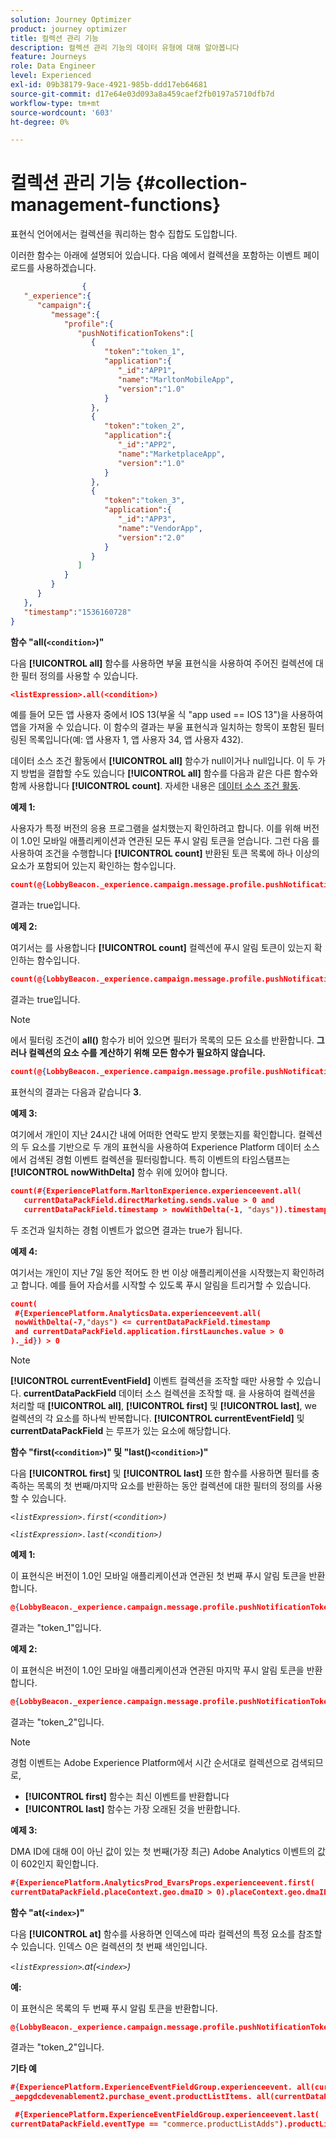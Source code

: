 ```yaml
---
solution: Journey Optimizer
product: journey optimizer
title: 컬렉션 관리 기능
description: 컬렉션 관리 기능의 데이터 유형에 대해 알아봅니다
feature: Journeys
role: Data Engineer
level: Experienced
exl-id: 09b38179-9ace-4921-985b-ddd17eb64681
source-git-commit: d17e64e03d093a8a459caef2fb0197a5710dfb7d
workflow-type: tm+mt
source-wordcount: '603'
ht-degree: 0%

---
```


# 컬렉션 관리 기능 {#collection-management-functions}

표현식 언어에서는 컬렉션을 쿼리하는 함수 집합도 도입합니다.

이러한 함수는 아래에 설명되어 있습니다. 다음 예에서 컬렉션을 포함하는 이벤트 페이로드를 사용하겠습니다.

```json
                { 
   "_experience":{ 
      "campaign":{ 
         "message":{ 
            "profile":{ 
               "pushNotificationTokens":[ 
                  { 
                     "token":"token_1",
                     "application":{ 
                        "_id":"APP1",
                        "name":"MarltonMobileApp",
                        "version":"1.0"
                     }
                  },
                  { 
                     "token":"token_2",
                     "application":{ 
                        "_id":"APP2",
                        "name":"MarketplaceApp",
                        "version":"1.0"
                     }
                  },
                  { 
                     "token":"token_3",
                     "application":{ 
                        "_id":"APP3",
                        "name":"VendorApp",
                        "version":"2.0"
                     }
                  }
               ]
            }
         }
      }
   },
   "timestamp":"1536160728"
}
```

**함수 &quot;all(`<condition>`)&quot;**

다음 **[!UICONTROL all]** 함수를 사용하면 부울 표현식을 사용하여 주어진 컬렉션에 대한 필터 정의를 사용할 수 있습니다.

```json
<listExpression>.all(<condition>)
```

예를 들어 모든 앱 사용자 중에서 IOS 13(부울 식 &quot;app used == IOS 13&quot;)을 사용하여 앱을 가져올 수 있습니다. 이 함수의 결과는 부울 표현식과 일치하는 항목이 포함된 필터링된 목록입니다(예: 앱 사용자 1, 앱 사용자 34, 앱 사용자 432).

데이터 소스 조건 활동에서 **[!UICONTROL all]** 함수가 null이거나 null입니다. 이 두 가지 방법을 결합할 수도 있습니다 **[!UICONTROL all]** 함수를 다음과 같은 다른 함수와 함께 사용합니다 **[!UICONTROL count]**. 자세한 내용은 [데이터 소스 조건 활동](../condition-activity.md#data_source_condition).

**예제 1:**

사용자가 특정 버전의 응용 프로그램을 설치했는지 확인하려고 합니다. 이를 위해 버전이 1.0인 모바일 애플리케이션과 연관된 모든 푸시 알림 토큰을 얻습니다. 그런 다음 를 사용하여 조건을 수행합니다 **[!UICONTROL count]** 반환된 토큰 목록에 하나 이상의 요소가 포함되어 있는지 확인하는 함수입니다.

```json
count(@{LobbyBeacon._experience.campaign.message.profile.pushNotificationTokens.all(currentEventField.application.version == "1.0").token}) > 0
```

결과는 true입니다.

**예제 2:**

여기서는 를 사용합니다 **[!UICONTROL count]** 컬렉션에 푸시 알림 토큰이 있는지 확인하는 함수입니다.

```json
count(@{LobbyBeacon._experience.campaign.message.profile.pushNotificationTokens.all().token}) > 0
```

결과는 true입니다.

<!--Alternatively, you can check if there is no token in the collection:

   ```json
   count(@{LobbyBeacon._experience.campaign.message.profile.pushNotificationTokens.all().token}) == 0
   ```

The result will be false.

Here we use the count function in a condition to count the number of push notification tokens in the event.

`count(@{LobbyBeacon._experience.campaign.message.profile.pushNotificationTokens.all().token})`

The result is true.

Note that when the condition in the **all()** function is empty, the filter will return all the elements in the list. Hence, the expression above is equivalent to:

`count(@{LobbyBeacon._experience.campaign.message.profile.pushNotificationTokens.application.name})`

In both cases, the result of the expression is **3**.

A query of experience events recorded on the Adobe Experience Platform may or may not include the current event that triggered the current Journey. This will depend on the relative processing time with which [!DNL Journey Orchestration] sees an event and started evaluating conditions, versus the time it takes for that event to be ingested into the Adobe Experience Platform. For example, when using the .all() syntax to query experience events from the Adobe Experience Platform, we recommend enforcing the exclusion of the current event (by requiring an
earlier timestamp) in order to only consider prior events.-->

>[!NOTE]
>
>에서 필터링 조건이 **all()** 함수가 비어 있으면 필터가 목록의 모든 요소를 반환합니다. **그러나 컬렉션의 요소 수를 계산하기 위해 모든 함수가 필요하지 않습니다.**


```json
count(@{LobbyBeacon._experience.campaign.message.profile.pushNotificationTokens.token})
```

표현식의 결과는 다음과 같습니다 **3**.

**예제 3:**

여기에서 개인이 지난 24시간 내에 어떠한 연락도 받지 못했는지를 확인합니다. 컬렉션의 두 요소를 기반으로 두 개의 표현식을 사용하여 Experience Platform 데이터 소스에서 검색된 경험 이벤트 컬렉션을 필터링합니다. 특히 이벤트의 타임스탬프는 **[!UICONTROL nowWithDelta]** 함수 위에 있어야 합니다.

```json
count(#{ExperiencePlatform.MarltonExperience.experienceevent.all(
   currentDataPackField.directMarketing.sends.value > 0 and
   currentDataPackField.timestamp > nowWithDelta(-1, "days")).timestamp}) == 0
```

두 조건과 일치하는 경험 이벤트가 없으면 결과는 true가 됩니다.

**예제 4:**

여기서는 개인이 지난 7일 동안 적어도 한 번 이상 애플리케이션을 시작했는지 확인하려고 합니다. 예를 들어 자습서를 시작할 수 있도록 푸시 알림을 트리거할 수 있습니다.

```json
count(
 #{ExperiencePlatform.AnalyticsData.experienceevent.all(
 nowWithDelta(-7,"days") <= currentDataPackField.timestamp
 and currentDataPackField.application.firstLaunches.value > 0
)._id}) > 0
```

<!--**"All + Count" example 4:** here we use the count function in a boolean expression to see if there is push notification tokens in the collection.

`count(@{LobbyBeacon._experience.campaign.message.profile.pushNotificationTokens.all().application.name}) > 0`

The result will be:

`true`

Alternatively, you can check if there is NO token in the collection:

`count(@{LobbyBeacon._experience.campaign.message.profile.pushNotificationTokens.all().application.name}) =0`

The result will be:

`false`-->

>[!NOTE]
>
>**[!UICONTROL currentEventField]** 이벤트 컬렉션을 조작할 때만 사용할 수 있습니다. **currentDataPackField**
>데이터 소스 컬렉션을 조작할 때. 을 사용하여 컬렉션을 처리할 때 **[!UICONTROL all]**, **[!UICONTROL first]** 및 **[!UICONTROL last]**, we
>컬렉션의 각 요소를 하나씩 반복합니다. **[!UICONTROL currentEventField]** 및 **currentDataPackField**
>는 루프가 있는 요소에 해당합니다.

**함수 &quot;first(`<condition>`)&quot; 및 &quot;last()`<condition>`)&quot;**

다음 **[!UICONTROL first]** 및 **[!UICONTROL last]** 또한 함수를 사용하면 필터를 충족하는 목록의 첫 번째/마지막 요소를 반환하는 동안 컬렉션에 대한 필터의 정의를 사용할 수 있습니다.

_`<listExpression>.first(<condition>)`_

_`<listExpression>.last(<condition>)`_

**예제 1:**

이 표현식은 버전이 1.0인 모바일 애플리케이션과 연관된 첫 번째 푸시 알림 토큰을 반환합니다.

```json
@{LobbyBeacon._experience.campaign.message.profile.pushNotificationTokens.first(currentEventField.application.version == "1.0").token
```

결과는 &quot;token_1&quot;입니다.

**예제 2:**

이 표현식은 버전이 1.0인 모바일 애플리케이션과 연관된 마지막 푸시 알림 토큰을 반환합니다.

```json
@{LobbyBeacon._experience.campaign.message.profile.pushNotificationTokens.last(currentEventField.application.version == "1.0").token}
```

결과는 &quot;token_2&quot;입니다.

>[!NOTE]
>
>경험 이벤트는 Adobe Experience Platform에서 시간 순서대로 컬렉션으로 검색되므로,
>
>* **[!UICONTROL first]** 함수는 최신 이벤트를 반환합니다
>* **[!UICONTROL last]** 함수는 가장 오래된 것을 반환합니다.


**예제 3:**

DMA ID에 대해 0이 아닌 값이 있는 첫 번째(가장 최근) Adobe Analytics 이벤트의 값이 602인지 확인합니다.

```json
#{ExperiencePlatform.AnalyticsProd_EvarsProps.experienceevent.first(
currentDataPackField.placeContext.geo.dmaID > 0).placeContext.geo.dmaID} == 602
```

**함수 &quot;at(`<index>`)&quot;**

다음 **[!UICONTROL at]** 함수를 사용하면 인덱스에 따라 컬렉션의 특정 요소를 참조할 수 있습니다.
인덱스 0은 컬렉션의 첫 번째 색인입니다.

_`<listExpression>`.at(`<index>`)_

**예:**

이 표현식은 목록의 두 번째 푸시 알림 토큰을 반환합니다.

```json
@{LobbyBeacon._experience.campaign.message.profile.pushNotificationTokens.at(1).token}
```

결과는 &quot;token_2&quot;입니다.

**기타 예**

```json
#{ExperiencePlatform.ExperienceEventFieldGroup.experienceevent. all(currentDataPackField._aepgdcdevenablement2.purchase_event.receipt_nbr == "10-337-4016"). 
_aepgdcdevenablement2.purchase_event.productListItems. all(currentDataPackField.SKU == "AB17 1234 1775 19DT B4DR 8HDK 762").name}
```

```json
 #{ExperiencePlatform.ExperienceEventFieldGroup.experienceevent.last(
currentDataPackField.eventType == "commerce.productListAdds").productListItems.last(currentDataPackField.priceTotal >= 150).name}
```

